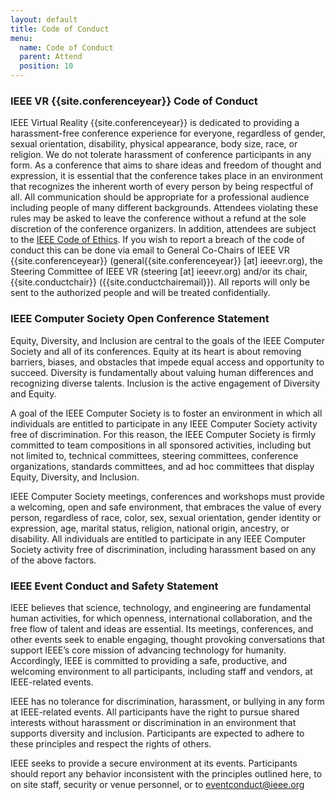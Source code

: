 ```yaml
---
layout: default
title: Code of Conduct
menu:
  name: Code of Conduct
  parent: Attend
  position: 10
---
```


### IEEE VR {{site.conferenceyear}} Code of Conduct

IEEE Virtual Reality {{site.conferenceyear}} is dedicated to providing a harassment-free conference experience for everyone, regardless of gender, sexual orientation, disability, physical appearance, body size, race, or religion. We do not tolerate harassment of conference participants in any form. As a conference that aims to share ideas and freedom of thought and expression, it is essential that the conference takes place in an environment that recognizes the inherent worth of every person by being respectful of all. All communication should be appropriate for a professional audience including people of many different backgrounds.
Attendees violating these rules may be asked to leave the conference without a refund at the sole discretion of the conference organizers. In addition, attendees are subject to the [IEEE Code of Ethics](../docs/ieee_code_of_conduct.pdf).
If you wish to report a breach of the code of conduct this can be done via email to General Co-Chairs of IEEE VR {{site.conferenceyear}} (general{{site.conferenceyear}} [at] ieeevr.org), the Steering Committee of IEEE VR (steering [at] ieeevr.org) and/or its chair, {{site.conductchair}} ({{site.conductchairemail}}). All reports will only be sent to the authorized people and will be treated confidentially.

### IEEE Computer Society Open Conference Statement
Equity, Diversity, and Inclusion are central to the goals of the IEEE Computer Society and all of its conferences. Equity at its heart is about removing barriers, biases, and obstacles that impede equal access and opportunity to succeed. Diversity is fundamentally about valuing human differences and recognizing diverse talents. Inclusion is the active engagement of Diversity and Equity.

A goal of the IEEE Computer Society is to foster an environment in which all individuals are entitled to participate in any IEEE Computer Society activity free of discrimination. For this reason, the IEEE Computer Society is firmly committed to team compositions in all sponsored activities, including but not limited to, technical committees, steering committees, conference organizations, standards committees, and ad hoc committees that display Equity, Diversity, and Inclusion.

IEEE Computer Society meetings, conferences and workshops must provide a welcoming, open and safe environment, that embraces the value of every person, regardless of race, color, sex, sexual orientation, gender identity or expression, age, marital status, religion, national origin, ancestry, or disability. All individuals are entitled to participate in any IEEE Computer Society activity free of discrimination, including harassment based on any of the above factors.
 
 
### IEEE Event Conduct and Safety Statement 
IEEE believes that science, technology, and engineering are fundamental human activities, for which openness, international collaboration, and the free flow of talent and ideas are essential. Its meetings, conferences, and other events seek to enable engaging, thought provoking conversations that support IEEE’s core mission of advancing technology for humanity. Accordingly, IEEE is committed to providing a safe, productive, and welcoming environment to all participants, including staff and vendors, at IEEE-related events.

IEEE has no tolerance for discrimination, harassment, or bullying in any form at IEEE-related events. All participants have the right to pursue shared interests without harassment or discrimination in an environment that supports diversity and inclusion. Participants are expected to adhere to these principles and respect the rights of others.

IEEE seeks to provide a secure environment at its events. Participants should report any behavior inconsistent with the principles outlined here, to on site staff, security or venue personnel, or to eventconduct@ieee.org 

